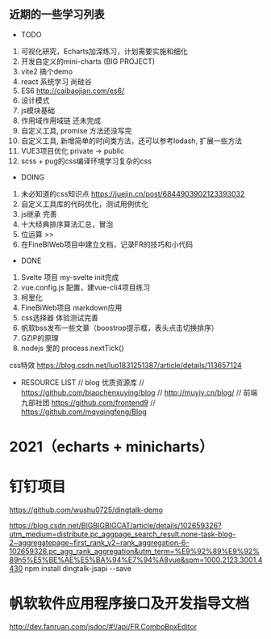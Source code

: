 ## 近期的一些学习列表

* TODO
1. 可视化研究，Echarts加深练习，计划需要实施和细化
2. 开发自定义的mini-charts (BIG PROJECT)
3. vite2 搞个demo
4. react 系统学习 尚硅谷
5. ES6 http://caibaojian.com/es6/
6. 设计模式 
7.  js模块基础 
8.  作用域作用域链 还未完成 
9.  自定义工具, promise 方法还没写完
10. 自定义工具, 新增简单的时间类方法，还可以参考lodash, 扩展一些方法
11. VUE3项目优化 private -> public
12. scss + pug的css编译环境学习复杂的css

* DOING
1. 未必知道的css知识点 https://juejin.cn/post/6844903902123393032
2. 自定义工具库的代码优化，测试用例优化
3. js继承 完善
4. 十大经典排序算法汇总，冒泡
5. 位运算 >>
6.  在FineBIWeb项目中建立文档，记录FR的技巧和小代码

* DONE
1. Svelte 项目 my-svelte init完成
2. vue.config.js 配置，建vue-cli4项目练习
3. 柯里化 
4. FineBiWeb项目 markdown应用
5. css选择器 体验测试完善
6. 帆软bss发布一些文章（boostrop提示框，表头点击切换排序）
7. GZIP的原理
8. nodejs 里的 process.nextTick()

css特效
https://blog.csdn.net/luo1831251387/article/details/113657124

* RESOURCE LIST
// blog 优质资源库
// https://github.com/biaochenxuying/blog
// http://muyiy.cn/blog/
// 前端九部社团 https://github.com/frontend9
// https://github.com/mqyqingfeng/Blog

# 2021（echarts + minicharts）
# 钉钉项目
https://github.com/wushu0725/dingtalk-demo

https://blog.csdn.net/BIGBIGBIGCAT/article/details/102659326?utm_medium=distribute.pc_aggpage_search_result.none-task-blog-2~aggregatepage~first_rank_v2~rank_aggregation-6-102659326.pc_agg_rank_aggregation&utm_term=%E9%92%89%E9%92%89h5%E5%BE%AE%E5%BA%94%E7%94%A8vue&spm=1000.2123.3001.4430
npm install dingtalk-jsapi --save


# 帆软软件应用程序接口及开发指导文档
http://dev.fanruan.com/jsdoc/#!/api/FR.ComboBoxEditor